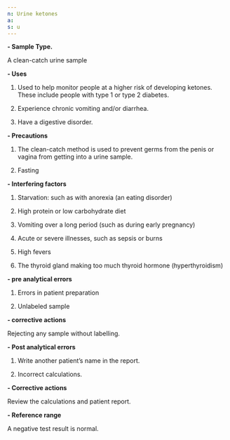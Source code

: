 ```yaml
---
n: Urine ketones
a: 
s: u
---
```




__- Sample Type.__ 

A clean-catch urine sample

__- Uses__

1. Used to help monitor people at a higher risk of developing ketones. These include people with type 1 or type 2 diabetes.

2. Experience chronic vomiting and/or diarrhea.

3. Have a digestive disorder.

__- Precautions__

1. The clean-catch method is used to prevent germs from the penis or vagina from getting into a urine sample.

2. Fasting

__- Interfering factors__

1. Starvation: such as with anorexia (an eating disorder)

2. High protein or low carbohydrate diet

3. Vomiting over a long period (such as during early pregnancy)

4. Acute or severe illnesses, such as sepsis or burns

5. High fevers

6. The thyroid gland making too much thyroid hormone (hyperthyroidism)

__- pre analytical errors__

1. Errors in patient preparation

2. Unlabeled sample

__- corrective actions__

Rejecting any sample without labelling.

__- Post analytical errors__

1. Write another patient’s name in the report.

2. Incorrect calculations.

__- Corrective actions__

Review the calculations and patient report.

__- Reference range__

A negative test result is normal.